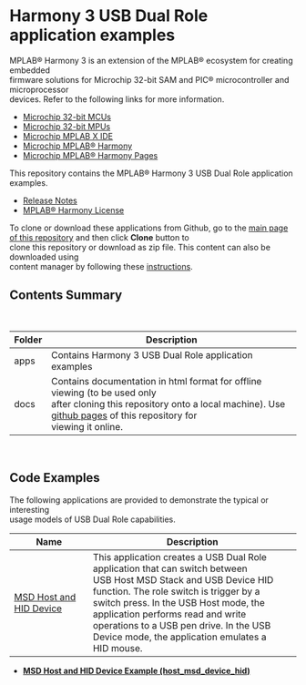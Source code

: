 # Harmony 3 USB Dual Role application examples

MPLAB® Harmony 3 is an extension of the MPLAB® ecosystem for creating embedded<br /> firmware solutions for Microchip 32-bit SAM and PIC® microcontroller and microprocessor<br /> devices. Refer to the following links for more information.

-   [Microchip 32-bit MCUs](https://www.microchip.com/design-centers/32-bit)
-   [Microchip 32-bit MPUs](https://www.microchip.com/design-centers/32-bit-mpus)
-   [Microchip MPLAB X IDE](https://www.microchip.com/mplab/mplab-x-ide)
-   [Microchip MPLAB® Harmony](https://www.microchip.com/mplab/mplab-harmony)
-   [Microchip MPLAB® Harmony Pages](https://microchip-mplab-harmony.github.io/)

This repository contains the MPLAB® Harmony 3 USB Dual Role application<br /> examples.

-   [Release Notes](GUID-708A97CF-F193-4665-9613-FB0601B21D74.md)
-   [MPLAB® Harmony License](GUID-E3185F03-7DE8-4D46-9693-F5141F6CAEC0.md)

To clone or download these applications from Github, go to the [main page of this repository](https://github.com/Microchip-MPLAB-Harmony/usb_apps_dual_role) and then click **Clone** button to<br /> clone this repository or download as zip file. This content can also be downloaded using<br /> content manager by following these [instructions](https://github.com/Microchip-MPLAB-Harmony/contentmanager/wiki).

## **Contents Summary**

<br />

|Folder|Description|
|------|-----------|
|apps|Contains Harmony 3 USB Dual Role application examples|
|docs|Contains documentation in html format for offline viewing \(to be used only<br /> after cloning this repository onto a local machine\). Use [github pages](https://microchip-mplab-harmony.github.io/usb_apps_dual_role/) of this repository for<br /> viewing it online.|

<br />

## **Code Examples**

The following applications are provided to demonstrate the typical or interesting<br /> usage models of USB Dual Role capabilities.

|Name|Description|
|----|-----------|
|[MSD Host and HID Device](GUID-E80614F1-3AB2-4B1C-8D39-5B881F67CE36.md)|This application creates a USB Dual Role application that can switch between<br /> USB Host MSD Stack and USB Device HID function. The role switch is trigger by a<br /> switch press. In the USB Host mode, the application performs read and write<br /> operations to a USB pen drive. In the USB Device mode, the application emulates a<br /> HID mouse.|

-   **[MSD Host and HID Device Example \(host\_msd\_device\_hid\)](GUID-E80614F1-3AB2-4B1C-8D39-5B881F67CE36.md)**  


